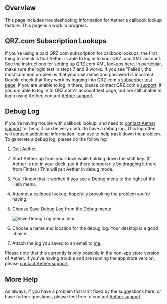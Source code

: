 ## Overview

This page includes troubleshooting information for Aether's callbook lookup feature. This page is a work in progress.

## QRZ.com Subscription Lookups

If you're using a paid QRZ.com subscription for callbook lookups, the first thing to check is that Aether is able to log in to your QRZ.com XML account. See the instructions for setting up QRZ.com XML lookups [here](callbooklookup.md/#configuring-qrzcom-xml-lookups). In particular, make sure the login test in steps 7 and 8 works. If you see "Failed", the most common problem is that your username and password is incorrect. Double check that they work by logging into QRZ.com's [subscriber test page](http://xmldata.qrz.com/xcheck). If you are unable to log in there, please contact QRZ.com's [support](https://forums.qrz.com/support). If you _are_ able to log in to QRZ.com's account test page, but are still unable to login using Aether, contact [Aether support](https://www.aetherlog.com/contact.html).

## Debug Log

If you're having trouble with callbook lookup, and need to [contact Aether support](https://www.aetherlog.com/contact.html) for help, it can be very useful to have a debug log. This log often will contain additional information I can use to help track down the problem. To generate a debug log, please do the following:

1. Quit Aether.
2. Start Aether up from your dock while holding down the shift key. (If Aether is not in your dock, put it there temporarily by dragging it there from Finder.) This will put Aether in debug mode.
3. You'll know that it worked if you see a Debug menu to the right of the Help menu.
4. Attempt a callbook lookup, hopefully provoking the problem you're having.
6. Choose Save Debug Log from the Debug menu:

    ![Save Debug Log menu item](../images/SaveDebugLog.png)

7. Choose a name and location for the debug log. Your desktop is a good choice.
8. Attach the log you saved to an email to [me](mailto:support@aetherlog.com).

Please note that this currently is only possible in the non-app store version of Aether. If you've having trouble and are running the app store version, please [contact Aether support](https://www.aetherlog.com/contact.html).

## More Help

As always, if you have a problem that isn't fixed by the suggestions here, or have further questions, please feel free to contact [Aether support](https://www.aetherlog.com/contact.html).
